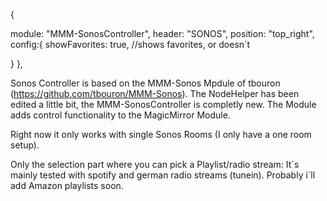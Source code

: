 {

module: "MMM-SonosController",
header: "SONOS",
position: "top_right",
config:{
showFavorites: true, //shows favorites, or doesn´t

}
},

Sonos Controller is based on the MMM-Sonos Mpdule of tbouron (https://github.com/tbouron/MMM-Sonos). The NodeHelper has been edited a little bit, the MMM-SonosController is completly new.
The Module adds control functionality to the MagicMirror Module.

Right now it only works with single Sonos Rooms (I only have a one room setup).

Only the selection part where you can pick a Playlist/radio stream:
It´s mainly tested with spotify and german radio streams (tunein).
Probably i´ll add Amazon playlists soon.
